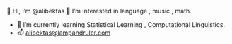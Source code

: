 👋 Hi, I’m @alibektas
👀 I’m interested in language , music , math.
- 🌱 I’m currently learning Statistical Learning , Computational Linguistics.
- 📫 alibektas@lampandruler.com

<!---
alibektas/alibektas is a ✨ special ✨ repository because its `README.md` (this file) appears on your GitHub profile.
You can click the Preview link to take a look at your changes.
--->
